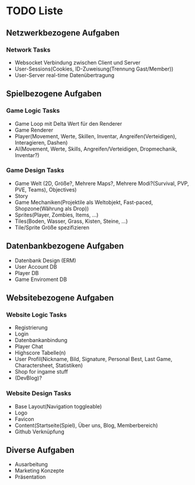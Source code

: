 # TODO Liste

## Netzwerkbezogene Aufgaben

### Network Tasks
- Websocket Verbindung zwischen Client und Server
- User-Sessions(Cookies, ID-Zuweisung(Trennung Gast/Member))
- User-Server real-time Datenübertragung

## Spielbezogene Aufgaben

### Game Logic Tasks
- Game Loop mit Delta Wert für den Renderer
- Game Renderer
- Player(Movement, Werte, Skillen, Inventar, Angreifen(Verteidigen), Interagieren, Dashen)
- AI(Movement, Werte, Skills, Angreifen/Verteidigen, Dropmechanik, Inventar?)

### Game Design Tasks
- Game Welt (2D, Größe?, Mehrere Maps?, Mehrere Modi?(Survival, PVP, PVE, Teams), Objectives)
- Story
- Game Mechaniken(Projektile als Weltobjekt, Fast-paced, Shopzone(Währung als Drop))
- Sprites(Player, Zombies, Items, ...)
- Tiles(Boden, Wasser, Grass, Kisten, Steine, ...)
- Tile/Sprite Größe spezifizieren

## Datenbankbezogene Aufgaben
- Datenbank Design (ERM)
- User Account DB
- Player DB
- Game Enviroment DB

## Websitebezogene Aufgaben

### Website Logic Tasks
- Registrierung
- Login
- Datenbankanbindung
- Player Chat
- Highscore Tabelle(n)
- User Profil(Nickname, Bild, Signature, Personal Best, Last Game, Charactersheet, Statistiken)
- Shop for ingame stuff
- (DevBlog)?

### Website Design Tasks
- Base Layout(Navigation toggleable)
- Logo
- Favicon
- Content(Startseite(Spiel), Über uns, Blog, Memberbereich)
- Github Verknüpfung

## Diverse Aufgaben
- Ausarbeitung
- Marketing Konzepte
- Präsentation
